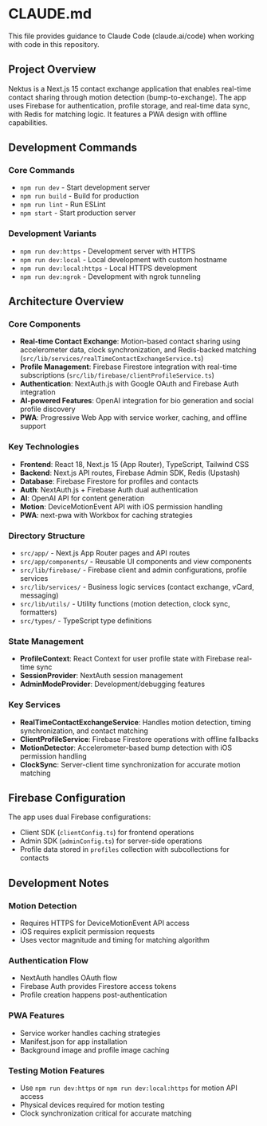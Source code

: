 # CLAUDE.md

This file provides guidance to Claude Code (claude.ai/code) when working with code in this repository.

## Project Overview

Nektus is a Next.js 15 contact exchange application that enables real-time contact sharing through motion detection (bump-to-exchange). The app uses Firebase for authentication, profile storage, and real-time data sync, with Redis for matching logic. It features a PWA design with offline capabilities.

## Development Commands

### Core Commands
- `npm run dev` - Start development server
- `npm run build` - Build for production
- `npm run lint` - Run ESLint
- `npm start` - Start production server

### Development Variants
- `npm run dev:https` - Development server with HTTPS
- `npm run dev:local` - Local development with custom hostname
- `npm run dev:local:https` - Local HTTPS development
- `npm run dev:ngrok` - Development with ngrok tunneling

## Architecture Overview

### Core Components
- **Real-time Contact Exchange**: Motion-based contact sharing using accelerometer data, clock synchronization, and Redis-backed matching (`src/lib/services/realTimeContactExchangeService.ts`)
- **Profile Management**: Firebase Firestore integration with real-time subscriptions (`src/lib/firebase/clientProfileService.ts`)
- **Authentication**: NextAuth.js with Google OAuth and Firebase Auth integration
- **AI-powered Features**: OpenAI integration for bio generation and social profile discovery
- **PWA**: Progressive Web App with service worker, caching, and offline support

### Key Technologies
- **Frontend**: React 18, Next.js 15 (App Router), TypeScript, Tailwind CSS
- **Backend**: Next.js API routes, Firebase Admin SDK, Redis (Upstash)
- **Database**: Firebase Firestore for profiles and contacts
- **Auth**: NextAuth.js + Firebase Auth dual authentication
- **AI**: OpenAI API for content generation
- **Motion**: DeviceMotionEvent API with iOS permission handling
- **PWA**: next-pwa with Workbox for caching strategies

### Directory Structure
- `src/app/` - Next.js App Router pages and API routes
- `src/app/components/` - Reusable UI components and view components
- `src/lib/firebase/` - Firebase client and admin configurations, profile services
- `src/lib/services/` - Business logic services (contact exchange, vCard, messaging)
- `src/lib/utils/` - Utility functions (motion detection, clock sync, formatters)
- `src/types/` - TypeScript type definitions

### State Management
- **ProfileContext**: React Context for user profile state with Firebase real-time sync
- **SessionProvider**: NextAuth session management
- **AdminModeProvider**: Development/debugging features

### Key Services
- **RealTimeContactExchangeService**: Handles motion detection, timing synchronization, and contact matching
- **ClientProfileService**: Firebase Firestore operations with offline fallbacks
- **MotionDetector**: Accelerometer-based bump detection with iOS permission handling
- **ClockSync**: Server-client time synchronization for accurate motion matching

## Firebase Configuration

The app uses dual Firebase configurations:
- Client SDK (`clientConfig.ts`) for frontend operations
- Admin SDK (`adminConfig.ts`) for server-side operations
- Profile data stored in `profiles` collection with subcollections for contacts

## Development Notes

### Motion Detection
- Requires HTTPS for DeviceMotionEvent API access
- iOS requires explicit permission requests
- Uses vector magnitude and timing for matching algorithm

### Authentication Flow
- NextAuth handles OAuth flow
- Firebase Auth provides Firestore access tokens
- Profile creation happens post-authentication

### PWA Features
- Service worker handles caching strategies
- Manifest.json for app installation
- Background image and profile image caching

### Testing Motion Features
- Use `npm run dev:https` or `npm run dev:local:https` for motion API access
- Physical devices required for motion testing
- Clock synchronization critical for accurate matching